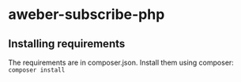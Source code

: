 # aweber-subscribe-php


## Installing requirements

The requirements are in composer.json. Install them using composer:
`composer install`
